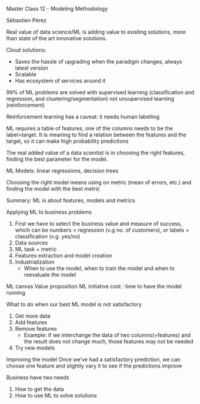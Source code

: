Master Class 12 - Modeling Methodology

Sébastien Pérez

Real value of data science/ML is adding value to existing solutions, more than state of the art innovative solutions.

Cloud solutions: 
* Saves the hassle of upgrading when the paradigm changes, always latest version
* Scalable
* Has ecosystem of services around it

99% of ML problems are solved with supervised learning (classification and regression, and clustering/segmentation) not unsupervised learning (reinforcement)

Reinforcement learning has a caveat: it needs human labelling

ML requires a table of features, one of the columns needs to be the label=target. It is meaning to find a relation between the features and the target, so it can make high probability predictions

The real added value of a data scientist is in choosing the right features, finding the best parameter for the model.

ML Models: linear regressions, decision trees

Choosing the right model means using on metric (mean of errors, etc.) and finding the model with the best metric

Summary: ML is about features, models and metrics

Applying ML to business problems
1. First we have to select the business value and measure of success, which can be numbers = regression (v.g no. of customers), or labels = classification (v.g. yes/no)
2. Data sources
3. ML task + metric
4. Features extraction and model creation
5. Industrialization
    - When to use the model, when to train the model and when to reevaluate the model

ML canvas
Value proposition
ML initiative cost : time to have the model running

What to do when our best ML model is not satisfactory
1. Get more data
2. Add features
3. Remove features
    - Example: if we interchange the data of two columns(=features) and the result does not change much, those features may not be needed 
4. Try new models

Improving the model
Once we’ve had a satisfactory prediction, we can choose one feature and slightly vary it to see if the predictions improve

Business have two needs
1. How to get the data
2. How to use ML to solve solutions
